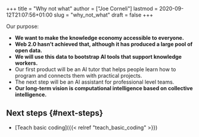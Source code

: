 +++
title = "Why not what"
author = ["Joe Corneli"]
lastmod = 2020-09-12T21:07:56+01:00
slug = "why_not_what"
draft = false
+++

Our purpose:

-   **We want to make the knowledge economy accessible to everyone.**
-   **Web 2.0 hasn’t achieved that, although it has produced a large pool of open data.**
-   **We will use this data to bootstrap AI tools that support knowledge workers.**
-   Our first product will be an AI tutor that helps people learn how to program and connects them with practical projects.
-   The next step will be an AI assistant for professional level teams.
-   **Our long-term vision is computational intelligence based on collective intelligence.**


## Next steps {#next-steps}

-   [Teach basic coding]({{< relref "teach_basic_coding" >}})
